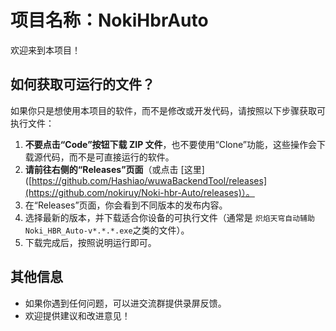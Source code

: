 # 项目名称：NokiHbrAuto

欢迎来到本项目！

## 如何获取可运行的文件？

如果你只是想使用本项目的软件，而不是修改或开发代码，请按照以下步骤获取可执行文件：

1. **不要点击“Code”按钮下载 ZIP 文件**，也不要使用“Clone”功能，这些操作会下载源代码，而不是可直接运行的软件。
2. **请前往右侧的“Releases”页面**（或点击 [这里]([https://github.com/Hashiao/wuwaBackendTool/releases](https://github.com/nokiruy/Noki-hbr-Auto/releases)）。
3. 在“Releases”页面，你会看到不同版本的发布内容。
4. 选择最新的版本，并下载适合你设备的可执行文件（通常是 `炽焰天穹自动辅助Noki_HBR_Auto-v*.*.*.exe`之类的文件）。
5. 下载完成后，按照说明运行即可。

## 其他信息

- 如果你遇到任何问题，可以进交流群提供录屏反馈。
- 欢迎提供建议和改进意见！

